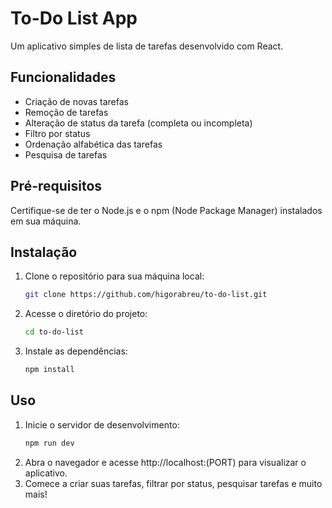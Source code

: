 # To-Do List App

Um aplicativo simples de lista de tarefas desenvolvido com React.

## Funcionalidades

- Criação de novas tarefas
- Remoção de tarefas
- Alteração de status da tarefa (completa ou incompleta)
- Filtro por status
- Ordenação alfabética das tarefas
- Pesquisa de tarefas

## Pré-requisitos

Certifique-se de ter o Node.js e o npm (Node Package Manager) instalados em sua máquina.

## Instalação

1. Clone o repositório para sua máquina local:
   ```bash
   git clone https://github.com/higorabreu/to-do-list.git
2. Acesse o diretório do projeto:
   ```bash
   cd to-do-list
3. Instale as dependências:
   ```bash
   npm install

## Uso

1. Inicie o servidor de desenvolvimento:
   ```bash
   npm run dev
2. Abra o navegador e acesse http://localhost:(PORT) para visualizar o aplicativo.
3. Comece a criar suas tarefas, filtrar por status, pesquisar tarefas e muito mais!
